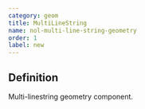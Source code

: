 ```yaml
---
category: geom
title: MultiLineString
name: nol-multi-line-string-geometry
order: 1
label: new
---
```


## Definition

Multi-linestring geometry component.